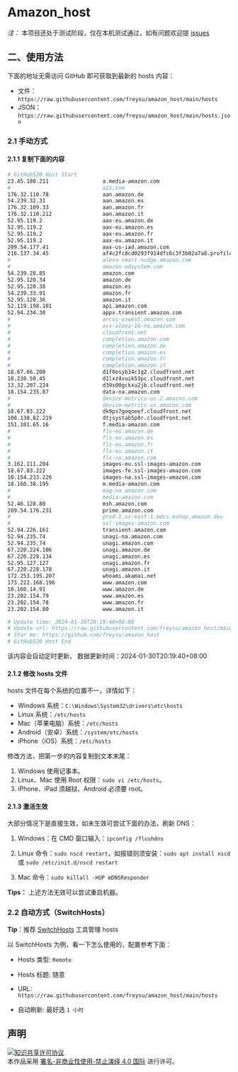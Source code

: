 # Amazon_host
*注：* 本项目还处于测试阶段，仅在本机测试通过，如有问题欢迎提 [issues](https://github.com/freysu/amazon_host/issues/new)


## 二、使用方法

下面的地址无需访问 GitHub 即可获取到最新的 hosts 内容：

- 文件：`https://raw.githubusercontent.com/freysu/amazon_host/main/hosts`
- JSON：`https://raw.githubusercontent.com/freysu/amazon_host/main/hosts.json`

### 2.1 手动方式

#### 2.1.1 复制下面的内容

```bash
# GitHub520 Host Start
23.45.180.211                 a.media-amazon.com
#                             a2z.com
176.32.110.78                 aan.amazon.de
54.239.32.31                  aan.amazon.es
176.32.109.33                 aan.amazon.fr
176.32.110.212                aan.amazon.it
52.95.119.2                   aax-eu.amazon.de
52.95.119.2                   aax-eu.amazon.es
52.95.119.2                   aax-eu.amazon.fr
52.95.119.2                   aax-eu.amazon.it
209.54.177.41                 aax-us-iad.amazon.com
216.137.34.45                 af4c2fc8cd0293f914dfc6c3f3b02a7a8.profile.lhr61-p2.cloudfront.net
#                             alexa-smart-nudge.amazon.com
#                             amazon-adsystem.com
54.239.28.85                  amazon.com
52.95.120.34                  amazon.de
52.95.120.38                  amazon.es
54.239.33.91                  amazon.fr
52.95.120.36                  amazon.it
52.119.198.101                api.amazon.com
52.94.234.30                  appx.transient.amazon.com
#                             arcus-uswest.amazon.com
#                             avs-alexa-16-na.amazon.com
#                             cloudfront.net
#                             completion.amazon.com
#                             completion.amazon.de
#                             completion.amazon.es
#                             completion.amazon.fr
#                             completion.amazon.it
18.67.66.200                  d1f0esyb34c1g2.cloudfront.net
18.238.50.45                  d1lxz4vuik53pc.cloudfront.net
13.32.207.224                 d39x00gckxu2jb.cloudfront.net
18.154.235.87                 data-na.amazon.com
#                             device-metrics-us-2.amazon.com
#                             device-metrics-us.amazon.com
18.67.83.222                  dk9ps7goqoeef.cloudfront.net
108.138.82.219                dtjsystab5p0r.cloudfront.net
151.101.65.16                 f.media-amazon.com
#                             fls-eu.amazon.de
#                             fls-eu.amazon.es
#                             fls-eu.amazon.fr
#                             fls-eu.amazon.it
#                             fls-na.amazon.com
3.162.111.204                 images-eu.ssl-images-amazon.com
18.67.83.222                  images-fe.ssl-images-amazon.com
18.154.233.226                images-na.ssl-images-amazon.com
18.160.38.195                 m.media-amazon.com
#                             mag-na.amazon.com
#                             media-amazon.com
52.46.128.80                  msh.amazon.com
209.54.176.231                prime.amazon.com
#                             prod-1.us-east-1.mdcs.mshop.amazon.dev
#                             ssl-images-amazon.com
52.94.226.161                 transient.amazon.com
52.94.235.74                  unagi-na.amazon.com
52.94.235.74                  unagi.amazon.com
67.220.224.106                unagi.amazon.de
67.220.228.134                unagi.amazon.es
52.95.127.127                 unagi.amazon.fr
67.220.228.178                unagi.amazon.it
172.253.195.207               whoami.akamai.net
173.222.168.196               www.amazon.com
18.160.14.91                  www.amazon.de
23.202.154.79                 www.amazon.es
23.202.154.78                 www.amazon.fr
23.202.154.80                 www.amazon.it

# Update time: 2024-01-30T20:19:40+08:00
# Update url: https://raw.githubusercontent.com/freysu/amazon_host/main/hosts
# Star me: https://github.com/freysu/amazon_host
# GitHub520 Host End

```

该内容会自动定时更新， 数据更新时间：2024-01-30T20:19:40+08:00

#### 2.1.2 修改 hosts 文件

hosts 文件在每个系统的位置不一，详情如下：
- Windows 系统：`C:\Windows\System32\drivers\etc\hosts`
- Linux 系统：`/etc/hosts`
- Mac（苹果电脑）系统：`/etc/hosts`
- Android（安卓）系统：`/system/etc/hosts`
- iPhone（iOS）系统：`/etc/hosts`

修改方法，把第一步的内容复制到文本末尾：

1. Windows 使用记事本。
2. Linux、Mac 使用 Root 权限：`sudo vi /etc/hosts`。
3. iPhone、iPad 须越狱、Android 必须要 root。

#### 2.1.3 激活生效
大部分情况下是直接生效，如未生效可尝试下面的办法，刷新 DNS：

1. Windows：在 CMD 窗口输入：`ipconfig /flushdns`

2. Linux 命令：`sudo nscd restart`，如报错则须安装：`sudo apt install nscd` 或 `sudo /etc/init.d/nscd restart`

3. Mac 命令：`sudo killall -HUP mDNSResponder`

**Tips：** 上述方法无效可以尝试重启机器。

### 2.2 自动方式（SwitchHosts）

**Tip**：推荐 [SwitchHosts](https://github.com/oldj/SwitchHosts) 工具管理 hosts

以 SwitchHosts 为例，看一下怎么使用的，配置参考下面：

- Hosts 类型: `Remote`

- Hosts 标题: 随意

- URL: `https://raw.githubusercontent.com/freysu/amazon_host/main/hosts`

- 自动刷新: 最好选 `1 小时`


## 声明
<a rel="license" href="https://creativecommons.org/licenses/by-nc-nd/4.0/deed.zh"><img alt="知识共享许可协议" style="border-width: 0" src="https://licensebuttons.net/l/by-nc-nd/4.0/88x31.png"></a><br>本作品采用 <a rel="license" href="https://creativecommons.org/licenses/by-nc-nd/4.0/deed.zh">署名-非商业性使用-禁止演绎 4.0 国际</a> 进行许可。
